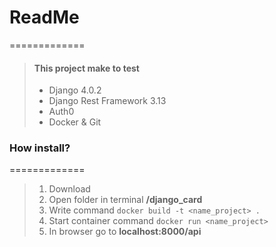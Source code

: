 # ReadMe
=============

> #### This project make to test 
> 
>
> - Django 4.0.2
> - Django Rest Framework 3.13
> - Auth0
> - Docker & Git
> 

### How install? 
=============

> 1. Download
> 2. Open folder in terminal **/django_card**
> 3. Write command `docker build -t <name_project> .`
> 4. Start container command `docker run <name_project>`
> 5. In browser go to **localhost:8000/api**
> 
